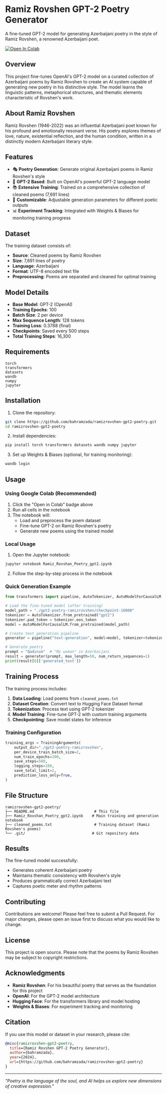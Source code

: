 # Ramiz Rovshen GPT-2 Poetry Generator

A fine-tuned GPT-2 model for generating Azerbaijani poetry in the style of Ramiz Rovshen, a renowned Azerbaijani poet.

[![Open In Colab](https://colab.research.google.com/assets/colab-badge.svg)](https://colab.research.google.com/github/bahramzada/ramizrovshen-gpt2-poetry/blob/main/Ramiz_Rovshan_Poetry_gpt2.ipynb)

## Overview

This project fine-tunes OpenAI's GPT-2 model on a curated collection of Azerbaijani poems by Ramiz Rovshen to create an AI system capable of generating new poetry in his distinctive style. The model learns the linguistic patterns, metaphorical structures, and thematic elements characteristic of Rovshen's work.

## About Ramiz Rovshen

Ramiz Rovshen (1946-2022) was an influential Azerbaijani poet known for his profound and emotionally resonant verse. His poetry explores themes of love, nature, existential reflection, and the human condition, written in a distinctly modern Azerbaijani literary style.

## Features

- 🎭 **Poetry Generation**: Generate original Azerbaijani poems in Ramiz Rovshen's style
- 🧠 **GPT-2 Based**: Built on OpenAI's powerful GPT-2 language model
- 📚 **Extensive Training**: Trained on a comprehensive collection of cleaned poems (7,691 lines)
- 🔧 **Customizable**: Adjustable generation parameters for different poetic outputs
- 📊 **Experiment Tracking**: Integrated with Weights & Biases for monitoring training progress

## Dataset

The training dataset consists of:
- **Source**: Cleaned poems by Ramiz Rovshen
- **Size**: 7,691 lines of poetry
- **Language**: Azerbaijani
- **Format**: UTF-8 encoded text file
- **Preprocessing**: Poems are separated and cleaned for optimal training

## Model Details

- **Base Model**: GPT-2 (OpenAI)
- **Training Epochs**: 100
- **Batch Size**: 2 per device
- **Max Sequence Length**: 128 tokens
- **Training Loss**: 0.3788 (final)
- **Checkpoints**: Saved every 500 steps
- **Total Training Steps**: 16,300

## Requirements

```
torch
transformers
datasets
wandb
numpy
jupyter
```

## Installation

1. Clone the repository:
```bash
git clone https://github.com/bahramzada/ramizrovshen-gpt2-poetry.git
cd ramizrovshen-gpt2-poetry
```

2. Install dependencies:
```bash
pip install torch transformers datasets wandb numpy jupyter
```

3. Set up Weights & Biases (optional, for training monitoring):
```bash
wandb login
```

## Usage

### Using Google Colab (Recommended)

1. Click the "Open in Colab" badge above
2. Run all cells in the notebook
3. The notebook will:
   - Load and preprocess the poem dataset
   - Fine-tune GPT-2 on Ramiz Rovshen's poetry
   - Generate new poems using the trained model

### Local Usage

1. Open the Jupyter notebook:
```bash
jupyter notebook Ramiz_Rovshan_Poetry_gpt2.ipynb
```

2. Follow the step-by-step process in the notebook

### Quick Generation Example

```python
from transformers import pipeline, AutoTokenizer, AutoModelForCausalLM

# Load the fine-tuned model (after training)
model_path = "./gpt2-poetry-ramizrovshen/checkpoint-16000"
tokenizer = AutoTokenizer.from_pretrained("gpt2")
tokenizer.pad_token = tokenizer.eos_token
model = AutoModelForCausalLM.from_pretrained(model_path)

# Create text generation pipeline
generator = pipeline("text-generation", model=model, tokenizer=tokenizer)

# Generate poetry
prompt = "Qadınım"  # "My woman" in Azerbaijani
result = generator(prompt, max_length=50, num_return_sequences=1)
print(result[0]['generated_text'])
```

## Training Process

The training process includes:

1. **Data Loading**: Load poems from `cleaned_poems.txt`
2. **Dataset Creation**: Convert text to Hugging Face Dataset format
3. **Tokenization**: Process text using GPT-2 tokenizer
4. **Model Training**: Fine-tune GPT-2 with custom training arguments
5. **Checkpointing**: Save model states for inference

### Training Configuration

```python
training_args = TrainingArguments(
    output_dir="./gpt2-poetry-ramizrovshen",
    per_device_train_batch_size=2,
    num_train_epochs=100,
    save_steps=500,
    logging_steps=100,
    save_total_limit=2,
    prediction_loss_only=True,
)
```

## File Structure

```
ramizrovshen-gpt2-poetry/
├── README.md                           # This file
├── Ramiz_Rovshan_Poetry_gpt2.ipynb    # Main training and generation notebook
├── cleaned_poems.txt                   # Training dataset (Ramiz Rovshen's poems)
└── .git/                              # Git repository data
```

## Results

The fine-tuned model successfully:
- Generates coherent Azerbaijani poetry
- Maintains thematic consistency with Rovshen's style
- Produces grammatically correct Azerbaijani text
- Captures poetic meter and rhythm patterns

## Contributing

Contributions are welcome! Please feel free to submit a Pull Request. For major changes, please open an issue first to discuss what you would like to change.

## License

This project is open source. Please note that the poems by Ramiz Rovshen may be subject to copyright restrictions.

## Acknowledgments

- **Ramiz Rovshen**: For his beautiful poetry that serves as the foundation for this project
- **OpenAI**: For the GPT-2 model architecture
- **Hugging Face**: For the transformers library and model hosting
- **Weights & Biases**: For experiment tracking and monitoring

## Citation

If you use this model or dataset in your research, please cite:

```bibtex
@misc{ramizrovshen-gpt2-poetry,
  title={Ramiz Rovshen GPT-2 Poetry Generator},
  author={bahramzada},
  year={2024},
  url={https://github.com/bahramzada/ramizrovshen-gpt2-poetry}
}
```

---

*"Poetry is the language of the soul, and AI helps us explore new dimensions of creative expression."*
